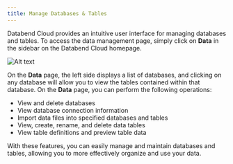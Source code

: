 ```yaml
---
title: Manage Databases & Tables
---
```


Databend Cloud provides an intuitive user interface for managing databases and tables. To access the data management page, simply click on **Data** in the sidebar on the Databend Cloud homepage.

![Alt text](@site/static/img/documents/worksheet/data-page.png)

On the **Data** page, the left side displays a list of databases, and clicking on any database will allow you to view the tables contained within that database. On the **Data** page, you can perform the following operations:

- View and delete databases
- View database connection information
- Import data files into specified databases and tables
- View, create, rename, and delete data tables
- View table definitions and preview table data

With these features, you can easily manage and maintain databases and tables, allowing you to more effectively organize and use your data.